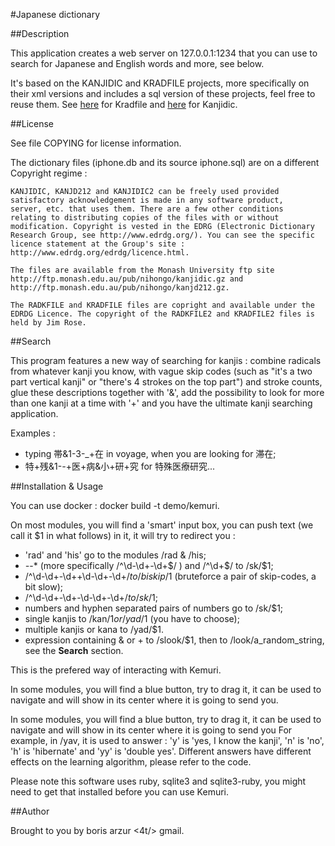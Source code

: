 #Japanese dictionary

##Description

This application creates a web server on 127.0.0.1:1234 that you can
use to search for Japanese and English words and more, see below.

It's based on the KANJIDIC and KRADFILE projects, more
specifically on their xml versions and includes a sql version of these
projects, feel free to reuse them.
See [here](http://www.csse.monash.edu.au/~jwb/kradinf.html) for Kradfile and
[here](http://www.csse.monash.edu.au/~jwb/kanjidic_doc.html) for Kanjidic.

##License

See file COPYING for license information.

The dictionary files (iphone.db and its source iphone.sql) are on a
different Copyright regime :

    KANJIDIC, KANJD212 and KANJIDIC2 can be freely used provided
    satisfactory acknowledgement is made in any software product,
    server, etc. that uses them. There are a few other conditions
    relating to distributing copies of the files with or without
    modification. Copyright is vested in the EDRG (Electronic Dictionary
    Research Group, see http://www.edrdg.org/). You can see the specific
    licence statement at the Group's site :
    http://www.edrdg.org/edrdg/licence.html.
  
    The files are available from the Monash University ftp site
    http://ftp.monash.edu.au/pub/nihongo/kanjidic.gz and
    http://ftp.monash.edu.au/pub/nihongo/kanjd212.gz.
  
    The RADKFILE and KRADFILE files are copright and available under the
    EDRDG Licence. The copyright of the RADKFILE2 and KRADFILE2 files is
    held by Jim Rose.

##Search

This program features a new way of searching for kanjis : combine radicals
from whatever kanji you know, with vague skip codes (such as "it's a two part
vertical kanji" or "there's 4 strokes on the top part") and stroke counts, glue
these descriptions together with '&', add the possibility to look for more than
one kanji at a time with '+' and you have the ultimate kanji searching application.

Examples :
  - typing 帯&1-3-_+在 in voyage, when you are looking for 滞在;
  - 特+残&1-_-_+医+病&小+研+究 for 特殊医療研究...


##Installation & Usage

You can use docker : docker build -t demo/kemuri.

On most modules, you will find a 'smart' input box, you can push
text (we call it $1 in what follows) in it, it will try to redirect you :
  - 'rad' and 'his' go to the modules /rad & /his;
  - *-*-* (more specifically /^\d-\d+-\d+$/ ) and /^\d+$/ to /sk/$1;
  - /^\d-\d+-\d++\d-\d+-\d+$/ to /biskip/$1 (bruteforce a pair of 
    skip-codes, a bit slow);
  - /^\d-\d+-\d+-\d-\d+-\d+$/ to /sk/$1;
  - numbers and hyphen separated pairs of numbers go to /sk/$1;
  - single kanjis to /kan/$1 or /yad/$1 (you have to choose);
  - multiple kanjis or kana to /yad/$1.
  - expression containing & or + to /slook/$1, then to
    /look/a_random_string, see the **Search** section.

This is the prefered way of interacting with Kemuri.

In some modules, you will find a blue button, try to drag it, it can be used
to navigate and will show in its center where it is going to send you.

In some modules, you will find a blue button, try to drag it, it can be used
to navigate and will show in its center where it is going to send you
For example, in /yav, it is used to answer : 'y' is 'yes, I know the kanji',
'n' is 'no', 'h' is 'hibernate' and 'yy' is 'double yes'. Different answers
have different effects on the learning algorithm, please refer to the code.

Please note this software uses ruby, sqlite3 and sqlite3-ruby, you
might need to get that installed before you can use Kemuri.

##Author

Brought to you by boris <d0t/> arzur <4t/> gmail.

